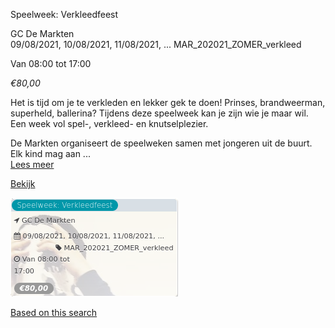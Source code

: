 Speelweek: Verkleedfeest

GC De Markten  
09/08/2021, 10/08/2021, 11/08/2021, ... MAR\_202021\_ZOMER\_verkleed  

Van 08:00 tot 17:00

*€80,00*

  

Het is tijd om je te verkleden en lekker gek te doen! Prinses, brandweerman, superheld, ballerina? Tijdens deze speelweek kan je zijn wie je maar wil. Een week vol spel-, verkleed- en knutselplezier.  
  
De Markten organiseert de speelweken samen met jongeren uit de buurt. Elk kind mag aan ...  
[Lees meer](https://tickets.vgc.be/activity/subscribe/MAR_202021_ZOMER_verkleed)

[Bekijk](https://tickets.vgc.be/activity/subscribe/MAR_202021_ZOMER_verkleed)

![](60474.png)

[Based on this search](https://tickets.vgc.be/activity/index?&vrijeplaatsen=1&Age%5B%5D=3%2C4&entity=244)